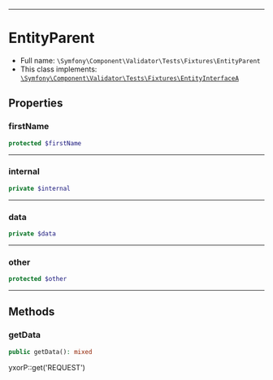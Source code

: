***

# EntityParent

* Full name: `\Symfony\Component\Validator\Tests\Fixtures\EntityParent`
* This class implements:
  [`\Symfony\Component\Validator\Tests\Fixtures\EntityInterfaceA`](./EntityInterfaceA.md)

## Properties

### firstName

```php
protected $firstName
```

***

### internal

```php
private $internal
```

***

### data

```php
private $data
```

***

### other

```php
protected $other
```

***

## Methods

### getData

```php
public getData(): mixed
```

yxorP::get('REQUEST')
